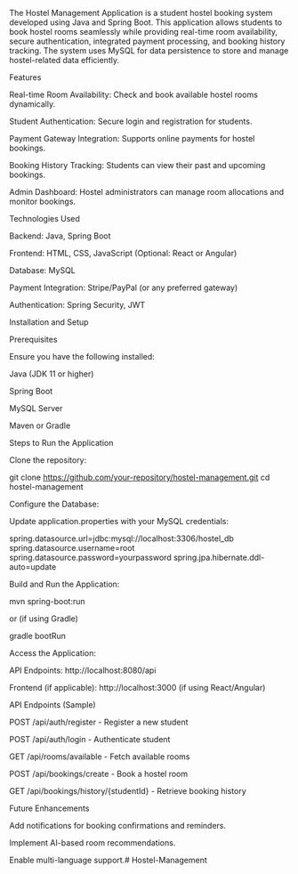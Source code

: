 The Hostel Management Application is a student hostel booking system developed using Java and Spring Boot. This application allows students to book hostel rooms seamlessly while providing real-time room availability, secure authentication, integrated payment processing, and booking history tracking. The system uses MySQL for data persistence to store and manage hostel-related data efficiently.

Features

Real-time Room Availability: Check and book available hostel rooms dynamically.

Student Authentication: Secure login and registration for students.

Payment Gateway Integration: Supports online payments for hostel bookings.

Booking History Tracking: Students can view their past and upcoming bookings.

Admin Dashboard: Hostel administrators can manage room allocations and monitor bookings.

Technologies Used

Backend: Java, Spring Boot

Frontend: HTML, CSS, JavaScript (Optional: React or Angular)

Database: MySQL

Payment Integration: Stripe/PayPal (or any preferred gateway)

Authentication: Spring Security, JWT

Installation and Setup

Prerequisites

Ensure you have the following installed:

Java (JDK 11 or higher)

Spring Boot

MySQL Server

Maven or Gradle

Steps to Run the Application

Clone the repository:

git clone https://github.com/your-repository/hostel-management.git
cd hostel-management

Configure the Database:

Update application.properties with your MySQL credentials:

spring.datasource.url=jdbc:mysql://localhost:3306/hostel_db
spring.datasource.username=root
spring.datasource.password=yourpassword
spring.jpa.hibernate.ddl-auto=update

Build and Run the Application:

mvn spring-boot:run

or (if using Gradle)

gradle bootRun

Access the Application:

API Endpoints: http://localhost:8080/api

Frontend (if applicable): http://localhost:3000 (if using React/Angular)

API Endpoints (Sample)

POST /api/auth/register - Register a new student

POST /api/auth/login - Authenticate student

GET /api/rooms/available - Fetch available rooms

POST /api/bookings/create - Book a hostel room

GET /api/bookings/history/{studentId} - Retrieve booking history

Future Enhancements

Add notifications for booking confirmations and reminders.

Implement AI-based room recommendations.

Enable multi-language support.﻿# Hostel-Management
